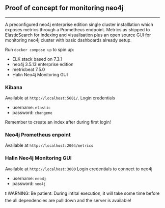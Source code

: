 ## Proof of concept for monitoring neo4j
___

A preconfigured  neo4j enterprise edition single cluster installlation which 
exposes metrics through a Prometheus endpoint. Metrics as shipped to 
ElasticSearch for indexing and visualisation plus an open source GUI for
monitoring neo4j cluster with basic dashboards already setup.

Run `docker compose up` to spin up:

* ELK stack based on 7.3.1
* neo4j 3.5.13 enterprise edition
* metricbeat 7.5.0
* Halin Neo4j Monitoring GUI


### Kibana
Available at `http://localhost:5601/`. 
Login credentials
* username: `elastic`
* password: `changeme`

Remember to create an index after during first login!

### Neo4j Prometheus enpoint
Available at `http://localhost:2004/metrics`

### Halin Neo4j Monitoring GUI
Available at `http://localhost:3000`
Login credentials to connect to neo4j
* username: `neo4j`
* password: `neo4j`

❗ WARNING: Be patient: During intital execution, it will take some time before the
all dependencies are pull down and the server is available!